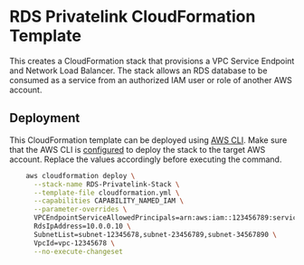 # RDS Privatelink CloudFormation Template

This creates a CloudFormation stack that provisions a VPC Service Endpoint and
Network Load Balancer. The stack allows an RDS database to be consumed as a
service from an authorized IAM user or role of another AWS account.

## Deployment

This CloudFormation template can be deployed using [AWS CLI][AWS CLI].
Make sure that the AWS CLI is [configured][AWS CLI Config] to deploy the stack to the target
AWS account.  Replace the values accordingly before executing the command.

```bash
    aws cloudformation deploy \
      --stack-name RDS-Privatelink-Stack \
      --template-file cloudformation.yml \
      --capabilities CAPABILITY_NAMED_IAM \
      --parameter-overrides \
      VPCEndpointServiceAllowedPrincipals=arn:aws:iam::123456789:serviceconsumer \
      RdsIpAddress=10.0.0.10 \
      SubnetList=subnet-12345678,subnet-23456789,subnet-34567890 \
      VpcId=vpc-12345678 \
      --no-execute-changeset
```

[AWS CLI]: https://aws.amazon.com/cli/
[AWS CLI Config]: https://docs.aws.amazon.com/cli/latest/userguide/cli-chap-configure.html

